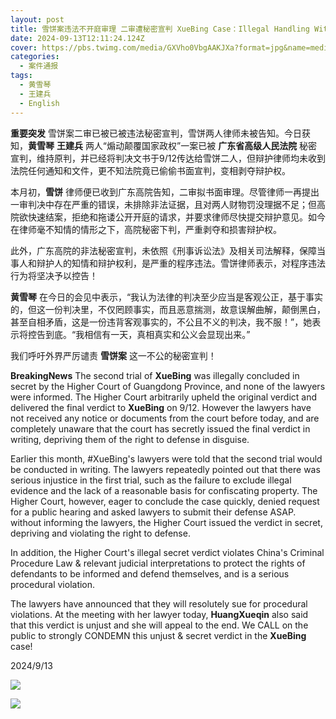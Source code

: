 ```yaml
---
layout: post
title: 雪饼案违法不开庭审理 二审遭秘密宣判 XueBing Case：Illegal Handling Without Hearing, Secret Verdict in Second Trial
date: 2024-09-13T12:11:24.124Z
cover: https://pbs.twimg.com/media/GXVho0VbgAAKJXa?format=jpg&name=medium
categories:
  - 案件通报
tags:
  - 黄雪琴
  - 王建兵
  - English
---
```


**重要突发** 雪饼案二审已被已被违法秘密宣判，雪饼两人律师未被告知。今日获知，**黄雪琴** **王建兵** 两人“煽动颠覆国家政权”一案已被 **广东省高级人民法院** 秘密宣判，维持原判，并已经将判决文书于9/12传达给雪饼二人，但辩护律师均未收到法院任何通知和文件，更不知法院竟已偷偷书面宣判，变相剥夺辩护权。

本月初，**雪饼** 律师便已收到广东高院告知，二审拟书面审理。尽管律师一再提出一审判决中存在严重的错误，未排除非法证据，且对两人财物罚没理据不足；但高院欲快速结案，拒绝和拖诿公开开庭的请求，并要求律师尽快提交辩护意见。如今在律师毫不知情的情形之下，高院秘密下判，严重剥夺和损害辩护权。

此外，广东高院的非法秘密宣判，未依照《刑事诉讼法》及相关司法解释，保障当事人和辩护人的知情和辩护权利，是严重的程序违法。雪饼律师表示，对程序违法行为将坚决予以控告！

**黄雪琴** 在今日的会见中表示，“我认为法律的判决至少应当是客观公正，基于事实的，但这一份判决里，不仅罔顾事实，而且恶意揣测，故意误解曲解，颠倒黑白，甚至自相矛盾，这是一份违背客观事实的，不公且不义的判决，我不服！”，她表示将控告到底。“我相信有一天，真相真实和公义会显现出来。” 

我们呼吁外界严厉谴责 **雪饼案** 这一不公的秘密宣判！

**BreakingNews** The second trial of **XueBing** was illegally concluded in secret by the Higher Court of Guangdong Province, and none of the lawyers were informed. The Higher Court arbitrarily upheld the original verdict and delivered the final verdict to **XueBing** on 9/12. However the lawyers have not received any notice or documents from the court before today, and are completely unaware that the court has secretly issued the final verdict in writing, depriving them of the right to defense in disguise.

Earlier this month, #XueBing's lawyers were told that the second trial would be conducted in writing. The lawyers repeatedly pointed out that there was serious injustice in the first trial, such as the failure to exclude illegal evidence and the lack of a reasonable basis for confiscating property. The Higher Court, however, eager to conclude the case quickly, denied request for a public hearing and asked lawyers to submit their defense ASAP. without informing the lawyers, the Higher Court issued the verdict in secret, depriving and violating the right to defense.

In addition, the Higher Court's illegal secret verdict violates China's Criminal Procedure Law & relevant judicial interpretations to protect the rights of defendants to be informed and defend themselves, and is a serious procedural violation.

The lawyers have announced that they will resolutely sue for procedural violations. At the meeting with her lawyer today, **HuangXueqin** also said that this verdict is unjust and she will appeal to the end. We CALL on the public to strongly CONDEMN this unjust & secret verdict in the **XueBing** case!

2024/9/13


![](https://pbs.twimg.com/media/GXVho0VbgAAKJXa?format=jpg&name=medium)

![](https://free-xueq-jianb.github.io/images/uploads/verdict0913_en.jpg)